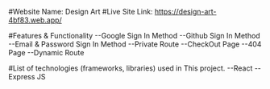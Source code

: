 #Website Name: Design Art
#Live Site Link: https://design-art-4bf83.web.app/

#Features & Functionality
--Google Sign In Method
--Github Sign In Method
--Email & Password Sign In Method
--Private Route
--CheckOut Page
--404 Page
--Dynamic Route 

#List of technologies (frameworks, libraries) used in This project. 
--React
--Express JS

